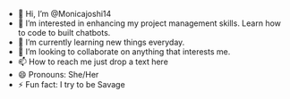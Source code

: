 - 👋 Hi, I’m @Monicajoshi14
- 👀 I’m interested in enhancing my project management skills. Learn how to code to built chatbots.
- 🌱 I’m currently learning new things everyday.
- 💞️ I’m looking to collaborate on anything that interests me.
- 📫 How to reach me just drop a text here
- 😄 Pronouns: She/Her
- ⚡ Fun fact: I try to be Savage

<!---
Monicajoshi14/Monicajoshi14 is a ✨ special ✨ repository because its `README.md` (this file) appears on your GitHub profile.
You can click the Preview link to take a look at your changes.
--->
